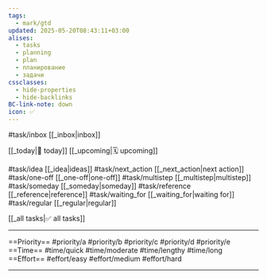 ```yaml
---
tags:
  - mark/gtd
updated: 2025-05-20T08:43:11+03:00
alises:
  - tasks
  - planning
  - plan
  - планирование
  - задачи
cssclasses:
  - hide-properties
  - hide-backlinks
BC-link-note: down
icon: ✅
---
```


#task/inbox [[_inbox|inbox]]

[[_today|📅 today]]
[[_upcoming|🗓️ upcoming]]

#task/idea [[_idea|ideas]]
#task/next_action [[_next_action|next action]]
#task/one-off [[_one-off|one-off]]
#task/multistep [[_multistep|multistep]]
#task/someday [[_someday|someday]]
#task/reference [[_reference|reference]]
#task/waiting_for [[_waiting_for|waiting for]]
#task/regular [[_regular|regular]]

[[_all tasks|✅ all tasks]]

___

==Priority==
#priority/a
#priority/b
#priority/c
#priority/d
#priority/e
==Time==
#time/quick
#time/moderate
#time/lengthy
#time/long
==Effort==
#effort/easy
#effort/medium
#effort/hard

___
